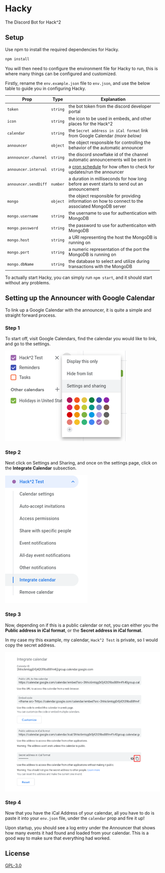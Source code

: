 # Hacky

The Discord Bot for Hack^2

## Setup

Use npm to install the required dependencies for Hacky.

```bash
npm install
```

You will then need to configure the environment file for Hacky to run, this is where many things can be configured and customized.

Firstly, rename the ``env.example.json`` file to ``env.json``, and use the below table to guide you in configuring Hacky.

| Prop                       |  Type         | Explanation                                                                                         |
| -----------                |  -----------  | -----------                                                                                         |
| ``token``                  | ``string``    | the bot token from the discord developer portal                                                     |
| ``icon``                   | ``string``    | the icon to be used in embeds, and other places for the Hack^2                                      |
| ``calendar``               | ``string``    | the ``Secret address in iCal format`` link from Google Calendar *(more below)*                      |
| ``announcer``              | ``object``    | the object responsible for controlling the behavior of the automatic announcer                      |
| ``annnouncer.channel``     | ``string``    | the discord snowflake id of the channel automatic announcements will be sent in                     |
| ``announcer.interval``     | ``string``    | a [cron schedule](https://crontab.guru) for how often to check for updates/run the announcer        |
| ``announcer.sendDiff``     | ``number``    | a duration in milliseconds for how long before an event starts to send out an announcement          |
| ``mongo``                  | ``object``    | the object responsible for providing information on how to connect to the associated MongoDB server |
| ``mongo.username``         | ``string``    | the username to use for authentication with MongoDB                                                 |
| ``mongo.password``         | ``string``    | the password to use for authenticaiton with MongoDB                                                 |
| ``mongo.host``             | ``string``    | a URI representing the host the MongoDB is running on                                               |  
| ``mongo.port``             | ``string``    | a numeric representation of the port the MongoDB is running on                                      |  
| ``mongo.dbName``           | ``string``    | the database to select and utilize during transactions with the MongoDB                             |

To actually start Hacky, you can simply run ``npm start``, and it should start without any problems.

## Setting up the Announcer with Google Calendar

To link up a Google Calendar with the announcer, it is quite a simple and straight forward process.

### Step 1

To start off, visit Google Calendars, find the calendar you would like to link, and go to the settings.

![visit calendar settings](.assets/step1.png)

### Step 2

Next click on Settings and Sharing, and once on the settings page, click on the **Integrate Calendar** subsection.

![integrate calendar subsection](.assets/step2.png)

### Step 3

Now, depending on if this is a public calendar or not, you can either you the **Public address in iCal format**, or the **Secret address in iCal format**.

In my case my this example, my calendar, ``Hack^2 Test`` is private, so I would copy the secret address.

![copy iCal address](.assets/step3.png)

### Step 4

Now that you have the iCal Address of your calendar, all you have to do is paste it into your ``env.json`` file, under the ``calendar`` prop and fire it up!

Upon startup, you should see a log entry under the Announcer that shows how many events it had found and loaded from your calendar. This is a good way to make sure that everything had worked.

## License
[GPL-3.0](https://choosealicense.com/licenses/gpl-3.0/)